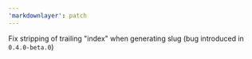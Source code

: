 ```yaml
---
'markdownlayer': patch
---
```


Fix stripping of trailing "index" when generating slug (bug introduced in `0.4.0-beta.0`)
